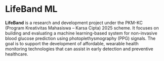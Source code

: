 # LifeBand ML

**LifeBand** is a research and development project under the PKM-KC (Program Kreativitas Mahasiswa – Karsa Cipta) 2025 scheme. It focuses on building and evaluating a machine learning-based system for non-invasive blood glucose prediction using photoplethysmography (PPG) signals. The goal is to support the development of affordable, wearable health monitoring technologies that can assist in early detection and preventive healthcare.
